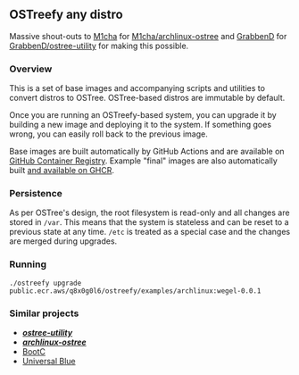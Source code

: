 ## OSTreefy any distro

Massive shout-outs to [M1cha](https://github.com/M1cha/) for [M1cha/archlinux-ostree](https://github.com/M1cha/archlinux-ostree) and [GrabbenD](https://github.com/GrabbenD) for [GrabbenD/ostree-utility](https://github.com/GrabbenD/ostree-utility) for making this possible.

### Overview

This is a set of base images and accompanying scripts and utilities to convert distros to OSTree. OSTree-based distros are immutable by default.

Once you are running an OSTreefy-based system, you can upgrade it by building a new image and deploying it to the system. If something goes wrong, you can easily roll back to the previous image.

Base images are built automatically by GitHub Actions and are available on [GitHub Container Registry](https://github.com/wegel/ostreefy/pkgs/container/ostreefy%2Fbase%2Farchlinux/versions). Example "final" images are also automatically built [and available on GHCR](https://github.com/wegel/ostreefy/pkgs/container/ostreefy%2Fexamples%2Farchlinux-wegel/versions).

### Persistence

As per OSTree's design, the root filesystem is read-only and all changes are stored in `/var`. This means that the system is stateless and can be reset to a previous state at any time. `/etc` is treated as a special case and the changes are merged during upgrades.

### Running

`./ostreefy upgrade public.ecr.aws/q8x0g0l6/ostreefy/examples/archlinux:wegel-0.0.1`

### Similar projects

- ***[ostree-utility](https://github.com/GrabbenD/ostree-utility)***
- ***[archlinux-ostree](https://github.com/M1cha/archlinux-ostree)***
- [BootC](https://github.com/containers/bootc)
- [Universal Blue](https://universal-blue.org/)
